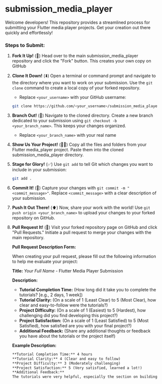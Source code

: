 # submission_media_player

Welcome developers! This repository provides a streamlined process for submitting your Flutter media player projects. Get your creation out there quickly and effortlessly!

### **Steps to Submit:**

1. **Fork It Up!** (🍴) Head over to the main submission_media_player repository and click the "Fork" button. This creates your own copy on GitHub
2. **Clone It Down!** (⬇️) Open a terminal or command prompt and navigate to the directory where you want to work on your submission. Use the `git clone` command to create a local copy of your forked repository.

   - Replace `<your_username>` with your GitHub username:

   ```bash
   git clone https://github.com/<your_username>/submission_media_player.git
   ```

3. **Branch Out!** (🌿) Navigate to the cloned directory. Create a new branch dedicated to your submission using `git checkout -b <your_branch_name>`. This keeps your changes organized.

   - Replace `<your_branch_name>` with your real name

4. **Show Us Your Project!** (🧑‍💻) Copy all the files and folders from your Flutter media_player project. Paste them into the cloned submission_media_player directory.
5. **Stage for Glory!** (️✅) Use `git add` to tell Git which changes you want to include in your submission:

   ```bash
   git add .
   ```

6. **Commit It!** (💬) Capture your changes with `git commit -m "<commit_message>"`. Replace `<commit_message>` with a clear description of your submission.
7. **Push It Out There!** (⬆️) Now, share your work with the world! Use `git push origin <your_branch_name>` to upload your changes to your forked repository on GitHub.
8. **Pull Request It!** (🤝) Visit your forked repository page on GitHub and click "Pull Requests." Initiate a pull request to merge your changes with the main repository.

   **Pull Request Description Form:**

   When creating your pull request, please fill out the following information to help me evaluate your project:

   **Title:** _Your Full Name_ - Flutter Media Player Submission

   **Description:**

   - **Tutorial Completion Time:** (How long did it take you to complete the tutorials? [e.g., 2 days, 1 week])

   * **Tutorial Clarity:** (On a scale of 1 (Least Clear) to 5 (Most Clear), how clear and easy-to-follow were the tutorials?)
   * **Project Difficulty:** (On a scale of 1 (Easiest) to 5 (Hardest), how challenging did you find developing this project?)
   * **Project Satisfaction:** (On a scale of 1 (Least Satisfied) to 5 (Most Satisfied), how satisfied are you with your final project?)
   * **Additional Feedback:** (Share any additional thoughts or feedback you have about the tutorials or the project itself)

   **Example Description:**

   ```markdown
   **Tutorial Completion Time:** 4 hours
   **Tutorial Clarity:** 4 (Clear and easy to follow)
   **Project Difficulty:** 3 (Moderately challenging)
   **Project Satisfaction:** 5 (Very satisfied, learned a lot!)
   **Additional Feedback:**
   The tutorials were very helpful, especially the section on building the user interface. I would love to see more tutorials on advanced features like user authentication.
   ```
